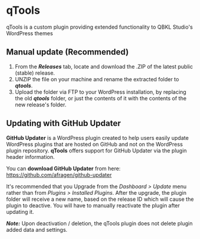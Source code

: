# qTools

qTools is a custom plugin providing extended functionality to QBKL Studio's WordPress themes

## Manual update (Recommended)

1. From the _**Releases**_ tab, locate and download the .ZIP of the latest public (stable) release.
2. UNZIP the file on your machine and rename the extracted folder to _**qtools**_.
3. Upload the folder via FTP to your WordPress installation, by replacing the old _**qtools**_ folder, or just the contents of it with the contents of the new release's folder.

## Updating with GitHub Updater

**GitHub Updater** is a WordPress plugin created to help users easily update WordPress plugins that are hosted on GitHub and not on the WordPress plugin repository. **qTools** offers support for GitHub Updater via the plugin header information.

You can **download GitHub Updater** from here: https://github.com/afragen/github-updater

It's recommended that you Upgrade from the _Dashboard > Update_ menu rather than from _Plugins > Installed Plugins_.
After the upgrade, the plugin folder will receive a new name, based on the release ID which will cause the plugin to deactive. You will have to manually reactivate the plugin after updating it.

_**Note:**_ Upon deactivation / deletion, the qTools plugin does not delete plugin added data and settings.
